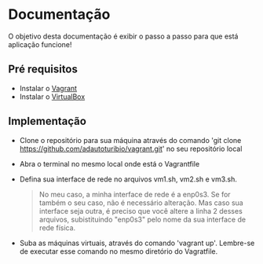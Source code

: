 # Documentação
O objetivo desta documentação é exibir o passo a passo para que está aplicação funcione!

## Pré requisitos

* Instalar o [Vagrant](https://developer.hashicorp.com/vagrant/downloads?product_intent=vagrant)
* Instalar o [VirtualBox](https://www.virtualbox.org/wiki/Downloads)
  
## Implementação

* Clone o repositório para sua máquina através do comando 'git clone https://github.com/adautoturibio/vagrant.git' no seu repositório local
* Abra o terminal no mesmo local onde está o Vagrantfile
* Defina sua interface de rede no arquivos vm1.sh, vm2.sh e vm3.sh.
  
  > No meu caso, a minha interface de rede é a enp0s3. Se for também o seu caso, não é necessário alteração. Mas caso sua interface seja outra, é preciso que você altere a linha 2 desses arquivos, subistituindo "enp0s3" pelo nome da sua interface de rede física.

* Suba as máquinas virtuais, através do comando 'vagrant up'. Lembre-se de executar esse comando no mesmo diretório do Vagratfile.

